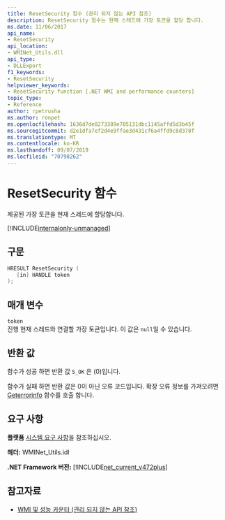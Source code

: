 ```yaml
---
title: ResetSecurity 함수 (관리 되지 않는 API 참조)
description: ResetSecurity 함수는 현재 스레드에 가장 토큰을 할당 합니다.
ms.date: 11/06/2017
api_name:
- ResetSecurity
api_location:
- WMINet_Utils.dll
api_type:
- DLLExport
f1_keywords:
- ResetSecurity
helpviewer_keywords:
- ResetSecurity function [.NET WMI and performance counters]
topic_type:
- Reference
author: rpetrusha
ms.author: ronpet
ms.openlocfilehash: 1636d7de8273389e785131dbc1145affd5d3b45f
ms.sourcegitcommit: d2e1dfa7ef2d4e9ffae3d431cf6a4ffd9c8d378f
ms.translationtype: MT
ms.contentlocale: ko-KR
ms.lasthandoff: 09/07/2019
ms.locfileid: "70798262"
---
```

# <a name="resetsecurity-function"></a>ResetSecurity 함수
제공된 가장 토큰을 현재 스레드에 할당합니다.   
  
[!INCLUDE[internalonly-unmanaged](../../../../includes/internalonly-unmanaged.md)]
  
## <a name="syntax"></a>구문  
  
```cpp  
HRESULT ResetSecurity (
   [in] HANDLE token
); 
```  

## <a name="parameters"></a>매개 변수

`token`  
진행 현재 스레드와 연결할 가장 토큰입니다. 이 값은 `null`일 수 있습니다. 

## <a name="return-value"></a>반환 값

함수가 성공 하면 반환 값 `S_OK` 은 (0)입니다.

함수가 실패 하면 반환 값은 0이 아닌 오류 코드입니다. 확장 오류 정보를 가져오려면 [Geterrorinfo](geterrorinfo.md) 함수를 호출 합니다.
  
## <a name="requirements"></a>요구 사항  
 **플랫폼** [시스템 요구 사항](../../get-started/system-requirements.md)을 참조하십시오.  
  
 **헤더:** WMINet_Utils.idl  
  
 **.NET Framework 버전:** [!INCLUDE[net_current_v472plus](../../../../includes/net-current-v472plus.md)]  
  
## <a name="see-also"></a>참고자료

- [WMI 및 성능 카운터 (관리 되지 않는 API 참조)](index.md)
